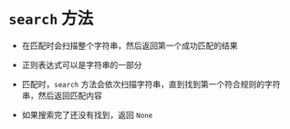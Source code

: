 # `search` 方法

+ 在匹配时会扫描整个字符串，然后返回第一个成功匹配的结果

+ 正则表达式可以是字符串的一部分

+ 匹配时，`search` 方法会依次扫描字符串，直到找到第一个符合规则的字符串，然后返回匹配内容

+ 如果搜索完了还没有找到，返回 `None`
